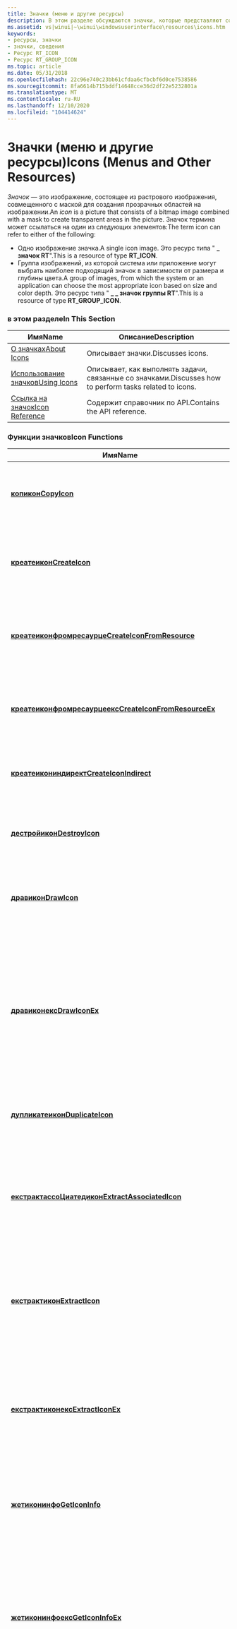```yaml
---
title: Значки (меню и другие ресурсы)
description: В этом разделе обсуждаются значки, которые представляют собой растровые изображения, Объединенные с маской для создания прозрачных областей на изображении.
ms.assetid: vs|winui|~\winui\windowsuserinterface\resources\icons.htm
keywords:
- ресурсы, значки
- значки, сведения
- Ресурс RT_ICON
- Ресурс RT_GROUP_ICON
ms.topic: article
ms.date: 05/31/2018
ms.openlocfilehash: 22c96e740c23bb61cfdaa6cfbcbf6d0ce7538586
ms.sourcegitcommit: 8fa6614b715bddf14648cce36d2df22e5232801a
ms.translationtype: MT
ms.contentlocale: ru-RU
ms.lasthandoff: 12/10/2020
ms.locfileid: "104414624"
---
```

# <a name="icons-menus-and-other-resources"></a><span data-ttu-id="5d242-107">Значки (меню и другие ресурсы)</span><span class="sxs-lookup"><span data-stu-id="5d242-107">Icons (Menus and Other Resources)</span></span>

<span data-ttu-id="5d242-108">*Значок* — это изображение, состоящее из растрового изображения, совмещенного с маской для создания прозрачных областей на изображении.</span><span class="sxs-lookup"><span data-stu-id="5d242-108">An *icon* is a picture that consists of a bitmap image combined with a mask to create transparent areas in the picture.</span></span> <span data-ttu-id="5d242-109">Значок термина может ссылаться на один из следующих элементов:</span><span class="sxs-lookup"><span data-stu-id="5d242-109">The term icon can refer to either of the following:</span></span>

-   <span data-ttu-id="5d242-110">Одно изображение значка.</span><span class="sxs-lookup"><span data-stu-id="5d242-110">A single icon image.</span></span> <span data-ttu-id="5d242-111">Это ресурс типа " **\_ значок RT**".</span><span class="sxs-lookup"><span data-stu-id="5d242-111">This is a resource of type **RT\_ICON**.</span></span>
-   <span data-ttu-id="5d242-112">Группа изображений, из которой система или приложение могут выбрать наиболее подходящий значок в зависимости от размера и глубины цвета.</span><span class="sxs-lookup"><span data-stu-id="5d242-112">A group of images, from which the system or an application can choose the most appropriate icon based on size and color depth.</span></span> <span data-ttu-id="5d242-113">Это ресурс типа " **\_ \_ значок группы RT**".</span><span class="sxs-lookup"><span data-stu-id="5d242-113">This is a resource of type **RT\_GROUP\_ICON**.</span></span>

### <a name="in-this-section"></a><span data-ttu-id="5d242-114">в этом разделе</span><span class="sxs-lookup"><span data-stu-id="5d242-114">In This Section</span></span>



| <span data-ttu-id="5d242-115">Имя</span><span class="sxs-lookup"><span data-stu-id="5d242-115">Name</span></span>                                 | <span data-ttu-id="5d242-116">Описание</span><span class="sxs-lookup"><span data-stu-id="5d242-116">Description</span></span>                                                 |
|--------------------------------------|-------------------------------------------------------------|
| [<span data-ttu-id="5d242-117">О значках</span><span class="sxs-lookup"><span data-stu-id="5d242-117">About Icons</span></span>](about-icons.md)       | <span data-ttu-id="5d242-118">Описывает значки.</span><span class="sxs-lookup"><span data-stu-id="5d242-118">Discusses icons.</span></span><br/>                                 |
| [<span data-ttu-id="5d242-119">Использование значков</span><span class="sxs-lookup"><span data-stu-id="5d242-119">Using Icons</span></span>](using-icons.md)       | <span data-ttu-id="5d242-120">Описывает, как выполнять задачи, связанные со значками.</span><span class="sxs-lookup"><span data-stu-id="5d242-120">Discusses how to perform tasks related to icons.</span></span><br/> |
| [<span data-ttu-id="5d242-121">Ссылка на значок</span><span class="sxs-lookup"><span data-stu-id="5d242-121">Icon Reference</span></span>](icon-reference.md) | <span data-ttu-id="5d242-122">Содержит справочник по API.</span><span class="sxs-lookup"><span data-stu-id="5d242-122">Contains the API reference.</span></span><br/>                      |



 

### <a name="icon-functions"></a><span data-ttu-id="5d242-123">Функции значков</span><span class="sxs-lookup"><span data-stu-id="5d242-123">Icon Functions</span></span>



| <span data-ttu-id="5d242-124">Имя</span><span class="sxs-lookup"><span data-stu-id="5d242-124">Name</span></span>                                                               | <span data-ttu-id="5d242-125">Описание</span><span class="sxs-lookup"><span data-stu-id="5d242-125">Description</span></span>                                                                                                                                                                                                           |
|--------------------------------------------------------------------|-----------------------------------------------------------------------------------------------------------------------------------------------------------------------------------------------------------------------|
| [<span data-ttu-id="5d242-126">**копикон**</span><span class="sxs-lookup"><span data-stu-id="5d242-126">**CopyIcon**</span></span>](/windows/desktop/api/Winuser/nf-winuser-copyicon)                                       | <span data-ttu-id="5d242-127">Копирует указанный значок из другого модуля в текущий модуль.</span><span class="sxs-lookup"><span data-stu-id="5d242-127">Copies the specified icon from another module to the current module.</span></span> <br/>                                                                                                                                      |
| [<span data-ttu-id="5d242-128">**креатеикон**</span><span class="sxs-lookup"><span data-stu-id="5d242-128">**CreateIcon**</span></span>](/windows/desktop/api/Winuser/nf-winuser-createicon)                                   | <span data-ttu-id="5d242-129">Создает значок с указанными размером, цветами и битовыми шаблонами.</span><span class="sxs-lookup"><span data-stu-id="5d242-129">Creates an icon that has the specified size, colors, and bit patterns.</span></span> <br/>                                                                                                                                    |
| [<span data-ttu-id="5d242-130">**креатеиконфромресаурце**</span><span class="sxs-lookup"><span data-stu-id="5d242-130">**CreateIconFromResource**</span></span>](/windows/desktop/api/Winuser/nf-winuser-createiconfromresource)           | <span data-ttu-id="5d242-131">Создает значок или курсор из битов ресурса, описывающих значок.</span><span class="sxs-lookup"><span data-stu-id="5d242-131">Creates an icon or cursor from resource bits describing the icon.</span></span><br/>                                                                                                                                          |
| [<span data-ttu-id="5d242-132">**креатеиконфромресаурцеекс**</span><span class="sxs-lookup"><span data-stu-id="5d242-132">**CreateIconFromResourceEx**</span></span>](/windows/desktop/api/Winuser/nf-winuser-createiconfromresourceex)       | <span data-ttu-id="5d242-133">Создает значок или курсор из битов ресурса, описывающих значок.</span><span class="sxs-lookup"><span data-stu-id="5d242-133">Creates an icon or cursor from resource bits describing the icon.</span></span> <br/>                                                                                                                                         |
| [<span data-ttu-id="5d242-134">**креатеикониндирект**</span><span class="sxs-lookup"><span data-stu-id="5d242-134">**CreateIconIndirect**</span></span>](/windows/desktop/api/Winuser/nf-winuser-createiconindirect)                   | <span data-ttu-id="5d242-135">Создает значок или курсор из структуры [**иконинфо**](/windows/desktop/api/Winuser/ns-winuser-iconinfo) .</span><span class="sxs-lookup"><span data-stu-id="5d242-135">Creates an icon or cursor from an [**ICONINFO**](/windows/desktop/api/Winuser/ns-winuser-iconinfo) structure.</span></span> <br/>                                                                                                                                 |
| [<span data-ttu-id="5d242-136">**дестройикон**</span><span class="sxs-lookup"><span data-stu-id="5d242-136">**DestroyIcon**</span></span>](/windows/desktop/api/Winuser/nf-winuser-destroyicon)                                 | <span data-ttu-id="5d242-137">Уничтожает значок и освобождает память, занимаемую значком.</span><span class="sxs-lookup"><span data-stu-id="5d242-137">Destroys an icon and frees any memory the icon occupied.</span></span> <br/>                                                                                                                                                  |
| [<span data-ttu-id="5d242-138">**дравикон**</span><span class="sxs-lookup"><span data-stu-id="5d242-138">**DrawIcon**</span></span>](/windows/desktop/api/Winuser/nf-winuser-drawicon)                                       | <span data-ttu-id="5d242-139">Рисует значок или курсор в указанном контексте устройства.</span><span class="sxs-lookup"><span data-stu-id="5d242-139">Draws an icon or cursor into the specified device context.</span></span><br/>                                                                                                                                                 |
| [<span data-ttu-id="5d242-140">**дравиконекс**</span><span class="sxs-lookup"><span data-stu-id="5d242-140">**DrawIconEx**</span></span>](/windows/desktop/api/Winuser/nf-winuser-drawiconex)                                   | <span data-ttu-id="5d242-141">Рисует значок или курсор в указанном контексте устройства, выполняя указанные растровые операции и растягивание или сжатие значка или курсора, как указано.</span><span class="sxs-lookup"><span data-stu-id="5d242-141">Draws an icon or cursor into the specified device context, performing the specified raster operations, and stretching or compressing the icon or cursor as specified.</span></span> <br/>                                     |
| [<span data-ttu-id="5d242-142">**дупликатеикон**</span><span class="sxs-lookup"><span data-stu-id="5d242-142">**DuplicateIcon**</span></span>](/windows/desktop/api/Shellapi/nf-shellapi-duplicateicon)                             | <span data-ttu-id="5d242-143">Создает дубликат указанного значка.</span><span class="sxs-lookup"><span data-stu-id="5d242-143">Creates a duplicate of a specified icon.</span></span><br/>                                                                                                                                                                   |
| [<span data-ttu-id="5d242-144">**екстрактассоЦиатедикон**</span><span class="sxs-lookup"><span data-stu-id="5d242-144">**ExtractAssociatedIcon**</span></span>](/windows/desktop/api/Shellapi/nf-shellapi-extractassociatedicona)             | <span data-ttu-id="5d242-145">Извлекает маркер индексированного значка, найденного в файле, или значок, найденный в связанном исполняемом файле.</span><span class="sxs-lookup"><span data-stu-id="5d242-145">Retrieves a handle to an indexed icon found in a file or an icon found in an associated executable file.</span></span> <br/>                                                                                                  |
| [<span data-ttu-id="5d242-146">**екстрактикон**</span><span class="sxs-lookup"><span data-stu-id="5d242-146">**ExtractIcon**</span></span>](/windows/desktop/api/Shellapi/nf-shellapi-extracticona)                                 | <span data-ttu-id="5d242-147">Получает маркер для значка из указанного исполняемого файла, библиотеки DLL или файла значка.</span><span class="sxs-lookup"><span data-stu-id="5d242-147">Retrieves a handle to an icon from the specified executable file,DLL, or icon file.</span></span><br/>                                                                                                                        |
| [<span data-ttu-id="5d242-148">**екстрактиконекс**</span><span class="sxs-lookup"><span data-stu-id="5d242-148">**ExtractIconEx**</span></span>](/windows/desktop/api/Shellapi/nf-shellapi-extracticonexa)                             | <span data-ttu-id="5d242-149">Создает массив дескрипторов для крупных или мелких значков, извлеченных из указанного исполняемого файла, библиотеки DLL или файла значка.</span><span class="sxs-lookup"><span data-stu-id="5d242-149">Creates an array of handles to large or small icons extracted from the specified executable file, DLL, or icon file.</span></span> <br/>                                                                                      |
| [<span data-ttu-id="5d242-150">**жетиконинфо**</span><span class="sxs-lookup"><span data-stu-id="5d242-150">**GetIconInfo**</span></span>](/windows/desktop/api/Winuser/nf-winuser-geticoninfo)                                 | <span data-ttu-id="5d242-151">Извлекает сведения об указанном значке или курсоре.</span><span class="sxs-lookup"><span data-stu-id="5d242-151">Retrieves information about the specified icon or cursor.</span></span> <br/>                                                                                                                                                 |
| [<span data-ttu-id="5d242-152">**жетиконинфоекс**</span><span class="sxs-lookup"><span data-stu-id="5d242-152">**GetIconInfoEx**</span></span>](/windows/desktop/api/Winuser/nf-winuser-geticoninfoexa)                             | <span data-ttu-id="5d242-153">Извлекает сведения об указанном значке или курсоре.</span><span class="sxs-lookup"><span data-stu-id="5d242-153">Retrieves information about the specified icon or cursor.</span></span> <span data-ttu-id="5d242-154">[**Жетиконинфоекс**](/windows/desktop/api/Winuser/nf-winuser-geticoninfoexa) расширяет [**жетиконинфо**](/windows/desktop/api/Winuser/nf-winuser-geticoninfo) с помощью новой структуры [**иконинфоекс**](/windows/desktop/api/Winuser/ns-winuser-iconinfoexa) .</span><span class="sxs-lookup"><span data-stu-id="5d242-154">[**GetIconInfoEx**](/windows/desktop/api/Winuser/nf-winuser-geticoninfoexa) extends [**GetIconInfo**](/windows/desktop/api/Winuser/nf-winuser-geticoninfo) by using the newer [**ICONINFOEX**](/windows/desktop/api/Winuser/ns-winuser-iconinfoexa) structure.</span></span><br/> |
| [<span data-ttu-id="5d242-155">**лоадикон**</span><span class="sxs-lookup"><span data-stu-id="5d242-155">**LoadIcon**</span></span>](/windows/desktop/api/Winuser/nf-winuser-loadicona)                                       | <span data-ttu-id="5d242-156">Загружает указанный ресурс значка из исполняемого файла (exe), связанного с экземпляром приложения.</span><span class="sxs-lookup"><span data-stu-id="5d242-156">Loads the specified icon resource from the executable (.exe) file associated with an application instance.</span></span><br/>                                                                                                 |
| [<span data-ttu-id="5d242-157">**лукупиконидфромдиректори**</span><span class="sxs-lookup"><span data-stu-id="5d242-157">**LookupIconIdFromDirectory**</span></span>](/windows/desktop/api/Winuser/nf-winuser-lookupiconidfromdirectory)     | <span data-ttu-id="5d242-158">Выполняет поиск значка или курсора, который лучше подходит для текущего устройства вывода, с помощью значка или данных курсора.</span><span class="sxs-lookup"><span data-stu-id="5d242-158">Searches through icon or cursor data for the icon or cursor that best fits the current display device.</span></span><br/>                                                                                                     |
| [<span data-ttu-id="5d242-159">**лукупиконидфромдиректорекс**</span><span class="sxs-lookup"><span data-stu-id="5d242-159">**LookupIconIdFromDirectoryEx**</span></span>](/windows/desktop/api/Winuser/nf-winuser-lookupiconidfromdirectoryex) | <span data-ttu-id="5d242-160">Выполняет поиск значка или курсора, который лучше подходит для текущего устройства вывода, с помощью значка или данных курсора.</span><span class="sxs-lookup"><span data-stu-id="5d242-160">Searches through icon or cursor data for the icon or cursor that best fits the current display device.</span></span> <br/>                                                                                                    |
| [<span data-ttu-id="5d242-161">**приватикстрактиконс**</span><span class="sxs-lookup"><span data-stu-id="5d242-161">**PrivateExtractIcons**</span></span>](/windows/desktop/api/Winuser/nf-winuser-privateextracticonsa)                 | <span data-ttu-id="5d242-162">Создает массив дескрипторов для значков, извлеченных из указанного файла.</span><span class="sxs-lookup"><span data-stu-id="5d242-162">Creates an array of handles to icons that are extracted from a specified file.</span></span><br/>                                                                                                                             |



 

### <a name="icon-structures"></a><span data-ttu-id="5d242-163">Структуры значков</span><span class="sxs-lookup"><span data-stu-id="5d242-163">Icon Structures</span></span>



| <span data-ttu-id="5d242-164">Имя</span><span class="sxs-lookup"><span data-stu-id="5d242-164">Name</span></span>                               | <span data-ttu-id="5d242-165">Описание</span><span class="sxs-lookup"><span data-stu-id="5d242-165">Description</span></span>                                                                                                                                                                                                                                     |
|------------------------------------|-------------------------------------------------------------------------------------------------------------------------------------------------------------------------------------------------------------------------------------------------|
| [<span data-ttu-id="5d242-166">**иконинфо**</span><span class="sxs-lookup"><span data-stu-id="5d242-166">**ICONINFO**</span></span>](/windows/desktop/api/Winuser/ns-winuser-iconinfo)       | <span data-ttu-id="5d242-167">Содержит сведения о значке или курсоре.</span><span class="sxs-lookup"><span data-stu-id="5d242-167">Contains information about an icon or a cursor.</span></span> <br/>                                                                                                                                                                                     |
| [<span data-ttu-id="5d242-168">**иконинфоекс**</span><span class="sxs-lookup"><span data-stu-id="5d242-168">**ICONINFOEX**</span></span>](/windows/desktop/api/Winuser/ns-winuser-iconinfoexa)   | <span data-ttu-id="5d242-169">Содержит сведения о значке или курсоре.</span><span class="sxs-lookup"><span data-stu-id="5d242-169">Contains information about an icon or a cursor.</span></span> <span data-ttu-id="5d242-170">Расширяет [**иконинфо**](/windows/desktop/api/Winuser/ns-winuser-iconinfo).</span><span class="sxs-lookup"><span data-stu-id="5d242-170">Extends [**ICONINFO**](/windows/desktop/api/Winuser/ns-winuser-iconinfo).</span></span> <span data-ttu-id="5d242-171">Используется [**жетиконинфоекс**](/windows/desktop/api/Winuser/nf-winuser-geticoninfoexa).</span><span class="sxs-lookup"><span data-stu-id="5d242-171">Used by [**GetIconInfoEx**](/windows/desktop/api/Winuser/nf-winuser-geticoninfoexa).</span></span><br/>                                                                                                |
| [<span data-ttu-id="5d242-172">**иконметрикс**</span><span class="sxs-lookup"><span data-stu-id="5d242-172">**ICONMETRICS**</span></span>](/windows/win32/api/winuser/ns-winuser-iconmetricsa) | <span data-ttu-id="5d242-173">Содержит масштабируемые метрики, связанные со значками.</span><span class="sxs-lookup"><span data-stu-id="5d242-173">Contains the scalable metrics associated with icons.</span></span> <span data-ttu-id="5d242-174">Эта структура используется с функцией [**системпараметерсинфо**](/windows/desktop/api/winuser/nf-winuser-systemparametersinfoa) , если задано действие **SPI \_ жетиконметрикс** или **SPI \_ сетиконметрикс** .</span><span class="sxs-lookup"><span data-stu-id="5d242-174">This structure is used with the [**SystemParametersInfo**](/windows/desktop/api/winuser/nf-winuser-systemparametersinfoa) function when the **SPI\_GETICONMETRICS** or **SPI\_SETICONMETRICS** action is specified.</span></span><br/> |



 

 

